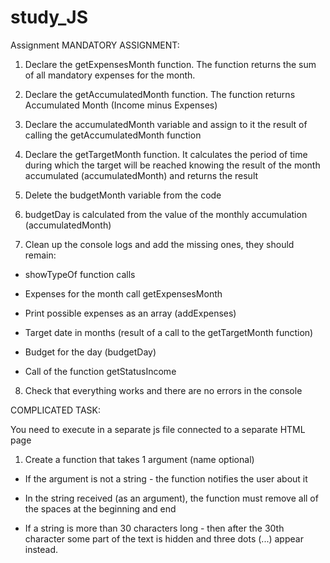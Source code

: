 # study_JS

Assignment
MANDATORY ASSIGNMENT: 


1) Declare the getExpensesMonth function. The function returns the sum of all mandatory expenses for the month.



2) Declare the getAccumulatedMonth function. The function returns Accumulated Month (Income minus Expenses)



3) Declare the accumulatedMonth variable and assign to it the result of calling the getAccumulatedMonth function 



4) Declare the getTargetMonth function. It calculates the period of time during which the target will be reached knowing the result of the month accumulated (accumulatedMonth) and returns the result



5) Delete the budgetMonth variable from the code



6) budgetDay is calculated from the value of the monthly accumulation (accumulatedMonth)



7) Clean up the console logs and add the missing ones, they should remain:

 - showTypeOf function calls

 - Expenses for the month call getExpensesMonth

 - Print possible expenses as an array (addExpenses)

 - Target date in months (result of a call to the getTargetMonth function) 

 - Budget for the day (budgetDay)

 - Call of the function getStatusIncome



8) Check that everything works and there are no errors in the console





COMPLICATED TASK: 


You need to execute in a separate js file connected to a separate HTML page



1) Create a function that takes 1 argument (name optional)

- If the argument is not a string - the function notifies the user about it

- In the string received (as an argument), the function must remove all of the spaces at the beginning and end

- If a string is more than 30 characters long - then after the 30th character some part of the text is hidden and three dots (...) appear instead.

